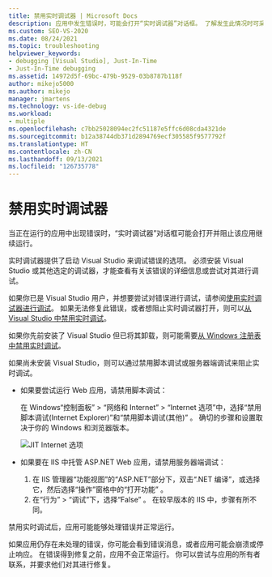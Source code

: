 ```yaml
---
title: 禁用实时调试器 | Microsoft Docs
description: 应用中发生错误时，可能会打开“实时调试器”对话框。 了解发生此情况时可采取的措施以及预防方法。
ms.custom: SEO-VS-2020
ms.date: 08/24/2021
ms.topic: troubleshooting
helpviewer_keywords:
- debugging [Visual Studio], Just-In-Time
- Just-In-Time debugging
ms.assetid: 14972d5f-69bc-479b-9529-03b8787b118f
author: mikejo5000
ms.author: mikejo
manager: jmartens
ms.technology: vs-ide-debug
ms.workload:
- multiple
ms.openlocfilehash: c7bb25028094ec2fc51187e5ffc6d08cda4321de
ms.sourcegitcommit: b12a38744db371d2894769ecf305585f9577792f
ms.translationtype: HT
ms.contentlocale: zh-CN
ms.lasthandoff: 09/13/2021
ms.locfileid: "126735778"
---
```

# <a name="disable-the-just-in-time-debugger"></a>禁用实时调试器

当正在运行的应用中出现错误时，“实时调试器”对话框可能会打开并阻止该应用继续运行。

实时调试器提供了启动 Visual Studio 来调试错误的选项。 必须安装 Visual Studio 或其他选定的调试器，才能查看有关该错误的详细信息或尝试对其进行调试。

如果你已是 Visual Studio 用户，并想要尝试对错误进行调试，请参阅[使用实时调试器进行调试](../debugger/debug-using-the-just-in-time-debugger.md)。 如果无法修复此错误，或​​者想阻止实时调试器打开，则可以[从 Visual Studio 中禁用实时调试](debug-using-the-just-in-time-debugger.md#BKMK_Enabling)。

如果你先前安装了 Visual Studio 但已将其卸载，则可能需要[从 Windows 注册表中禁用实时调试](debug-using-the-just-in-time-debugger.md#disable-just-in-time-debugging-from-the-windows-registry)。

如果尚未安装 Visual Studio，则可以通过禁用脚本调试或服务器端调试来阻止实时调试。

- 如果要尝试运行 Web 应用，请禁用脚本调试：

  在 Windows“控制面板” > “网络和 Internet” > “Internet 选项”中，选择“禁用脚本调试(Internet Explorer)”和“禁用脚本调试(其他)”    。 确切的步骤和设置取决于你的 Windows 和浏览器版本。

  ![JIT Internet 选项](../debugger/media/jitinternetoptions.png "JIT Internet 选项")

- 如果要在 IIS 中托管 ASP.NET Web 应用，请禁用服务器端调试：

  1. 在 IIS 管理器“功能视图”的“ASP.NET”部分下，双击“.NET 编译”，或选择它，然后选择“操作”窗格中的“打开功能”    。
  1. 在“行为” > “调试”下，选择“False”  。 在较早版本的 IIS 中，步骤有所不同。

禁用实时调试后，应用可能能够处理错误并正常运行。

如果应用仍存在未处理的错误，你可能会看到错误消息，或者应用可能会崩溃或停止响应。 在错误得到修复之前，应用不会正常运行。 你可以尝试与应用的所有者联系，并要求他们对其进行修复。
